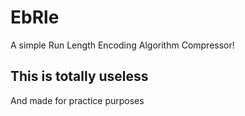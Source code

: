 # EbRle

A simple Run Length Encoding Algorithm Compressor!

## This is totally useless

And made for practice purposes